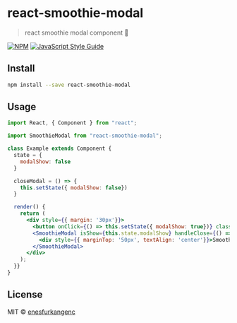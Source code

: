 # react-smoothie-modal

> react smoothie modal component 🦄

[![NPM](https://img.shields.io/npm/v/react-smoothie-modal.svg)](https://www.npmjs.com/package/react-smoothie-modal) [![JavaScript Style Guide](https://img.shields.io/badge/code_style-standard-brightgreen.svg)](https://standardjs.com)

## Install

```bash
npm install --save react-smoothie-modal
```

## Usage

```jsx
import React, { Component } from "react";

import SmoothieModal from "react-smoothie-modal";

class Example extends Component {
  state = {
    modalShow: false
  }

  closeModal = () => {
    this.setState({ modalShow: false})
  }

  render() {
    return (
      <div style={{ margin: '30px'}}>
        <button onClick={() => this.setState({ modalShow: true})} className="button">Open Modal</button>
        <SmoothieModal isShow={this.state.modalShow} handleClose={() => this.setState({ modalShow: false })}>
          <div style={{ marginTop: '50px', textAlign: 'center'}}>Smoothie Modal 🦄🦄</div>
        </SmoothieModal>
      </div>
    );
  }}
}
```

## License

MIT © [enesfurkangenc](https://github.com/enesfurkangenc)
